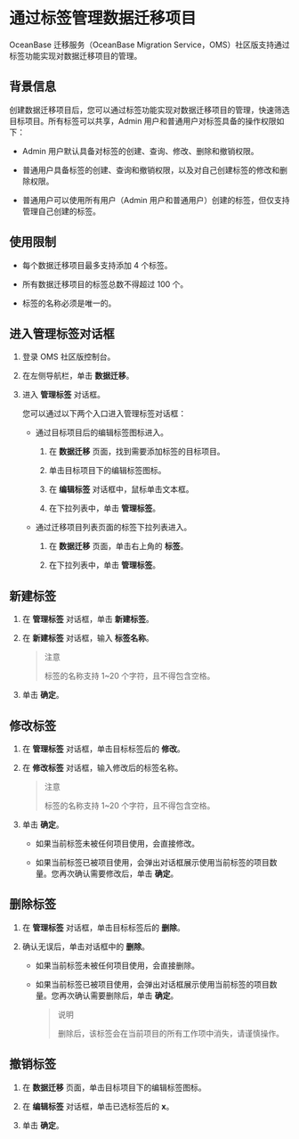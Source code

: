 # 通过标签管理数据迁移项目

OceanBase 迁移服务（OceanBase Migration Service，OMS）社区版支持通过标签功能实现对数据迁移项目的管理。

## 背景信息

创建数据迁移项目后，您可以通过标签功能实现对数据迁移项目的管理，快速筛选目标项目。所有标签可以共享，Admin 用户和普通用户对标签具备的操作权限如下：

* Admin 用户默认具备对标签的创建、查询、修改、删除和撤销权限。
  
* 普通用户具备标签的创建、查询和撤销权限，以及对自己创建标签的修改和删除权限。
  
* 普通用户可以使用所有用户（Admin 用户和普通用户）创建的标签，但仅支持管理自己创建的标签。

## 使用限制

* 每个数据迁移项目最多支持添加 4 个标签。
  
* 所有数据迁移项目的标签总数不得超过 100 个。
  
* 标签的名称必须是唯一的。

## 进入管理标签对话框

1. 登录 OMS 社区版控制台。
   
2. 在左侧导航栏，单击 **数据迁移**。
   
3. 进入 **管理标签** 对话框。
   
   您可以通过以下两个入口进入管理标签对话框：

   * 通过目标项目后的编辑标签图标进入。
  
     1.  在 **数据迁移** 页面，找到需要添加标签的目标项目。
   
     2.  单击目标项目下的编辑标签图标。

     3.  在 **编辑标签** 对话框中，鼠标单击文本框。

     4.  在下拉列表中，单击 **管理标签**。

   * 通过迁移项目列表页面的标签下拉列表进入。

     1. 在 **数据迁移** 页面，单击右上角的 **标签**。

     2. 在下拉列表中，单击 **管理标签**。
 
 ## 新建标签

1. 在 **管理标签** 对话框，单击 **新建标签**。
   
2. 在 **新建标签** 对话框，输入 **标签名称**。
   
   >注意 
   >
   >标签的名称支持 1~20 个字符，且不得包含空格。

3. 单击 **确定**。

## 修改标签

1. 在 **管理标签** 对话框，单击目标标签后的 **修改**。
   
2. 在 **修改标签** 对话框，输入修改后的标签名称。
   
   >注意
   >
   >标签的名称支持 1~20 个字符，且不得包含空格。

3. 单击 **确定**。 
   
   * 如果当前标签未被任何项目使用，会直接修改。
  
   * 如果当前标签已被项目使用，会弹出对话框展示使用当前标签的项目数量。您再次确认需要修改后，单击 **确定**。

## 删除标签

1. 在 **管理标签** 对话框，单击目标标签后的 **删除**。
   
2. 确认无误后，单击对话框中的 **删除**。

   *  如果当前标签未被任何项目使用，会直接删除。
  
   *  如果当前标签已被项目使用，会弹出对话框展示使用当前标签的项目数量。您再次确认需要删除后，单击 **确定**。
  
        >说明
        >
        >删除后，该标签会在当前项目的所有工作项中消失，请谨慎操作。

## 撤销标签

1. 在 **数据迁移** 页面，单击目标项目下的编辑标签图标。
   
2. 在 **编辑标签** 对话框，单击已选标签后的 **x**。
   
3. 单击 **确定**。